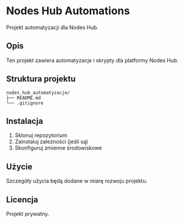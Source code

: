 # Nodes Hub Automations

Projekt automatyzacji dla Nodes Hub.

## Opis

Ten projekt zawiera automatyzacje i skrypty dla platformy Nodes Hub.

## Struktura projektu

```
nodes_hub_automatyzacje/
├── README.md
└── .gitignore
```

## Instalacja

1. Sklonuj repozytorium
2. Zainstaluj zależności (jeśli są)
3. Skonfiguruj zmienne środowiskowe

## Użycie

Szczegóły użycia będą dodane w miarę rozwoju projektu.

## Licencja

Projekt prywatny. 